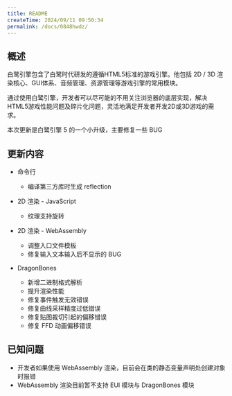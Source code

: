 ```yaml
---
title: README
createTime: 2024/09/11 09:50:34
permalink: /docs/0848hwdz/
---
```

## 概述

白鹭引擎包含了白鹭时代研发的遵循HTML5标准的游戏引擎。他包括 2D / 3D 渲染核心、GUI体系、音频管理、资源管理等游戏引擎的常用模块。

通过使用白鹭引擎，开发者可以尽可能的不用关注浏览器的底层实现，解决HTML5游戏性能问题及碎片化问题，灵活地满足开发者开发2D或3D游戏的需求。

本次更新是白鹭引擎 5 的一个小升级，主要修复一些 BUG

## 更新内容


* 命令行
    * 编译第三方库时生成 reflection

* 2D 渲染 - JavaScript
    * 纹理支持旋转

* 2D 渲染 - WebAssembly
    * 调整入口文件模板
    * 修复输入文本输入后不显示的 BUG

* DragonBones
    * 新增二进制格式解析
    * 提升渲染性能
    * 修复事件触发无效错误
    * 修复曲线采样精度过低错误
    * 修复贴图裁切引起的偏移错误
    * 修复 FFD 动画偏移错误

## 已知问题

* 开发者如果使用 WebAssembly 渲染，目前会在类的静态变量声明处创建对象时报错
* WebAssembly 渲染目前暂不支持 EUI 模块与 DragonBones 模块